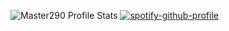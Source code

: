 ![Master290 Profile Stats](https://github-readme-stats.vercel.app/api?username=Master290&show_icons=true&theme=synthwave)
[![spotify-github-profile](https://spotify-github-profile.vercel.app/api/view?uid=313naheoocs5ssfbewvrxazflaem&cover_image=true&theme=default&bar_color=53b14f&bar_color_cover=true)](https://github.com/kittinan/spotify-github-profile)
